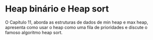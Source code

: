 # Heap binário e Heap sort

O Capítulo 11, aborda as estruturas de dados de min heap e max heap, apresenta como usar o heap como uma fila de prioridades e discute o famoso algoritmo heap sort. 
